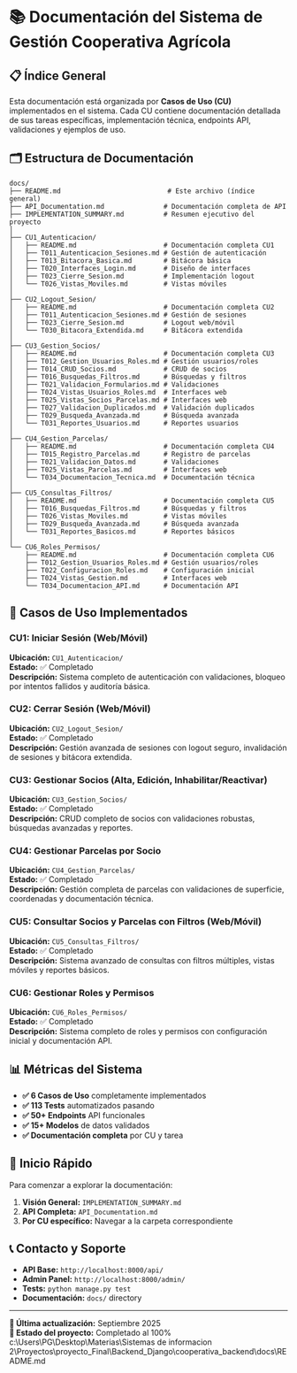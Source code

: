 # 📚 Documentación del Sistema de Gestión Cooperativa Agrícola

## 📋 Índice General

Esta documentación está organizada por **Casos de Uso (CU)** implementados en el sistema. Cada CU contiene documentación detallada de sus tareas específicas, implementación técnica, endpoints API, validaciones y ejemplos de uso.

## 🗂️ Estructura de Documentación

```
docs/
├── README.md                           # Este archivo (índice general)
├── API_Documentation.md               # Documentación completa de API
├── IMPLEMENTATION_SUMMARY.md          # Resumen ejecutivo del proyecto
│
├── CU1_Autenticacion/
│   ├── README.md                      # Documentación completa CU1
│   ├── T011_Autenticacion_Sesiones.md # Gestión de autenticación
│   ├── T013_Bitacora_Basica.md        # Bitácora básica
│   ├── T020_Interfaces_Login.md       # Diseño de interfaces
│   ├── T023_Cierre_Sesion.md          # Implementación logout
│   └── T026_Vistas_Moviles.md         # Vistas móviles
│
├── CU2_Logout_Sesion/
│   ├── README.md                      # Documentación completa CU2
│   ├── T011_Autenticacion_Sesiones.md # Gestión de sesiones
│   ├── T023_Cierre_Sesion.md          # Logout web/móvil
│   └── T030_Bitacora_Extendida.md     # Bitácora extendida
│
├── CU3_Gestion_Socios/
│   ├── README.md                      # Documentación completa CU3
│   ├── T012_Gestion_Usuarios_Roles.md # Gestión usuarios/roles
│   ├── T014_CRUD_Socios.md            # CRUD de socios
│   ├── T016_Busquedas_Filtros.md      # Búsquedas y filtros
│   ├── T021_Validacion_Formularios.md # Validaciones
│   ├── T024_Vistas_Usuarios_Roles.md  # Interfaces web
│   ├── T025_Vistas_Socios_Parcelas.md # Interfaces web
│   ├── T027_Validacion_Duplicados.md  # Validación duplicados
│   ├── T029_Busqueda_Avanzada.md      # Búsqueda avanzada
│   └── T031_Reportes_Usuarios.md      # Reportes usuarios
│
├── CU4_Gestion_Parcelas/
│   ├── README.md                      # Documentación completa CU4
│   ├── T015_Registro_Parcelas.md      # Registro de parcelas
│   ├── T021_Validacion_Datos.md       # Validaciones
│   ├── T025_Vistas_Parcelas.md        # Interfaces web
│   └── T034_Documentacion_Tecnica.md  # Documentación técnica
│
├── CU5_Consultas_Filtros/
│   ├── README.md                      # Documentación completa CU5
│   ├── T016_Busquedas_Filtros.md      # Búsquedas y filtros
│   ├── T026_Vistas_Moviles.md         # Vistas móviles
│   ├── T029_Busqueda_Avanzada.md      # Búsqueda avanzada
│   └── T031_Reportes_Basicos.md       # Reportes básicos
│
└── CU6_Roles_Permisos/
    ├── README.md                      # Documentación completa CU6
    ├── T012_Gestion_Usuarios_Roles.md # Gestión usuarios/roles
    ├── T022_Configuracion_Roles.md    # Configuración inicial
    ├── T024_Vistas_Gestion.md         # Interfaces web
    └── T034_Documentacion_API.md      # Documentación API
```

## 🎯 Casos de Uso Implementados

### **CU1: Iniciar Sesión (Web/Móvil)**
**Ubicación:** `CU1_Autenticacion/`  
**Estado:** ✅ Completado  
**Descripción:** Sistema completo de autenticación con validaciones, bloqueo por intentos fallidos y auditoría básica.

### **CU2: Cerrar Sesión (Web/Móvil)**
**Ubicación:** `CU2_Logout_Sesion/`  
**Estado:** ✅ Completado  
**Descripción:** Gestión avanzada de sesiones con logout seguro, invalidación de sesiones y bitácora extendida.

### **CU3: Gestionar Socios (Alta, Edición, Inhabilitar/Reactivar)**
**Ubicación:** `CU3_Gestion_Socios/`  
**Estado:** ✅ Completado  
**Descripción:** CRUD completo de socios con validaciones robustas, búsquedas avanzadas y reportes.

### **CU4: Gestionar Parcelas por Socio**
**Ubicación:** `CU4_Gestion_Parcelas/`  
**Estado:** ✅ Completado  
**Descripción:** Gestión completa de parcelas con validaciones de superficie, coordenadas y documentación técnica.

### **CU5: Consultar Socios y Parcelas con Filtros (Web/Móvil)**
**Ubicación:** `CU5_Consultas_Filtros/`  
**Estado:** ✅ Completado  
**Descripción:** Sistema avanzado de consultas con filtros múltiples, vistas móviles y reportes básicos.

### **CU6: Gestionar Roles y Permisos**
**Ubicación:** `CU6_Roles_Permisos/`  
**Estado:** ✅ Completado  
**Descripción:** Sistema completo de roles y permisos con configuración inicial y documentación API.

## 📊 Métricas del Sistema

- **✅ 6 Casos de Uso** completamente implementados
- **✅ 113 Tests** automatizados pasando
- **✅ 50+ Endpoints** API funcionales
- **✅ 15+ Modelos** de datos validados
- **✅ Documentación completa** por CU y tarea

## 🚀 Inicio Rápido

Para comenzar a explorar la documentación:

1. **Visión General:** `IMPLEMENTATION_SUMMARY.md`
2. **API Completa:** `API_Documentation.md`
3. **Por CU específico:** Navegar a la carpeta correspondiente

## 📞 Contacto y Soporte

- **API Base:** `http://localhost:8000/api/`
- **Admin Panel:** `http://localhost:8000/admin/`
- **Tests:** `python manage.py test`
- **Documentación:** `docs/` directory

---

**📅 Última actualización:** Septiembre 2025  
**🎯 Estado del proyecto:** Completado al 100%</content>
<parameter name="filePath">c:\Users\PG\Desktop\Materias\Sistemas de informacion 2\Proyectos\proyecto_Final\Backend_Django\cooperativa_backend\docs\README.md